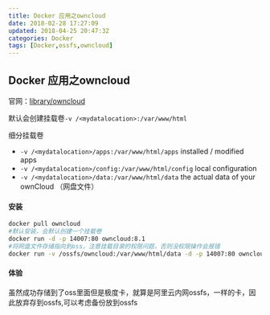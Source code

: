```yaml
---
title: Docker 应用之owncloud
date: 2018-02-28 17:27:09
updated: 2018-04-25 20:47:32
categories: Docker
tags: [Docker,ossfs,owncloud]
---
```


## Docker 应用之owncloud

官网：[library/owncloud](https://hub.docker.com/_/owncloud/)

默认会创建挂载卷`-v /<mydatalocation>:/var/www/html`

细分挂载卷

- `-v /<mydatalocation>/apps:/var/www/html/apps` installed / modified apps
- `-v /<mydatalocation>/config:/var/www/html/config` local configuration
- `-v /<mydatalocation>/data:/var/www/html/data` the actual data of your ownCloud （网盘文件）

#### 安装

```bash
docker pull owncloud
#默认安装，会默认创建一个挂载卷
docker run -d -p 14007:80 owncloud:8.1
#将网盘文件存储指向到oss，注意挂载目录的权限问题，否则没权限操作会报错
docker run -v /ossfs/owncloud:/var/www/html/data -d -p 14007:80 owncloud:latest
```

#### 体验

虽然成功存储到了oss里面但是极度卡，就算是阿里云内网ossfs，一样的卡，因此放弃存到ossfs,可以考虑备份放到ossfs